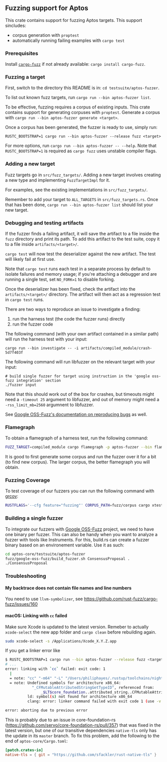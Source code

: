 ## Fuzzing support for Aptos

This crate contains support for fuzzing Aptos targets. This support sincludes:

* corpus generation with `proptest`
* automatically running failing examples with `cargo test`

### Prerequisites

Install [`cargo-fuzz`](https://rust-fuzz.github.io/book/cargo-fuzz.html) if not already available: `cargo install cargo-fuzz`.

### Fuzzing a target

First, switch to the directory this README is in: `cd testsuite/aptos-fuzzer`.

To list out known fuzz targets, run `cargo run --bin aptos-fuzzer list`.

To be effective, fuzzing requires a corpus of existing inputs. This
crate contains support for generating corpuses with `proptest`. Generate
a corpus with `cargo run --bin aptos-fuzzer generate <target>`.

Once a corpus has been generated, the fuzzer is ready to use, simply run:

```
RUSTC_BOOTSTRAP=1 cargo run --bin aptos-fuzzer --release fuzz <target>
```

For more options, run `cargo run --bin aptos-fuzzer -- --help`. Note that `RUSTC_BOOTSTRAP=1` is
required as `cargo fuzz` uses unstable compiler flags.

### Adding a new target

Fuzz targets go in `src/fuzz_targets/`. Adding a new target involves
creating a new type and implementing `FuzzTargetImpl` for it.

For examples, see the existing implementations in `src/fuzz_targets/`.

Remember to add your target to `ALL_TARGETS` in `src/fuzz_targets.rs`.
Once that has been done, `cargo run --bin aptos-fuzzer list` should list your new target.

### Debugging and testing artifacts

If the fuzzer finds a failing artifact, it will save the artifact to a
file inside the `fuzz` directory and print its path. To add this
artifact to the test suite, copy it to a file inside
`artifacts/<target>/`.

`cargo test` will now test the deserializer against the new artifact.
The test will likely fail at first use.

Note that `cargo test` runs each test in a separate process by default
to isolate failures and memory usage; if you're attaching a debugger and
are running a single test, set `NO_FORK=1` to disable forking.

Once the deserializer has been fixed, check the artifact into the
`artifacts/<target>/` directory. The artifact will then act as a
regression test in `cargo test` runs.

There are two ways to reproduce an issue to investigate a finding:

1. run the harness test (the code the fuzzer runs) directly
2. run the fuzzer code

The following command (with your own artifact contained in a similar path)
will run the harness test with your input:

```
cargo run --bin investigate -- -i artifacts/compiled_module/crash-5d7f403f
```

The following command will run libfuzzer on the relevant target with your input:

```
# build single fuzzer for target using instruction in the 'google oss-fuzz integration' section
./fuzzer input
```

Note that this should work out of the box for crashes,
but timeouts might need a `-timeout 25` argument to libfuzzer,
and out of memory might need a `-rss_limit_mb=2560` argumnent to libfuzzer.

See [Google OSS-Fuzz's documentation on reproducing bugs](https://google.github.io/oss-fuzz/advanced-topics/reproducing/) as well.

### Flamegraph

To obtain a flamegraph of a harness test, run the following command:

```sh
FUZZ_TARGET=compiled_module cargo flamegraph -p aptos-fuzzer --bin flamegraph
```

It is good to first generate some corpus and run the fuzzer over it for a bit (to find new corpus). The larger corpus, the better flamegraph you will obtain.

### Fuzzing Coverage

To test coverage of our fuzzers you can run the following command with [grcov](https://github.com/mozilla/grcov):

```sh
RUSTFLAGS='--cfg feature="fuzzing"' CORPUS_PATH=fuzz/corpus cargo xtest --html-cov-dir <some path for html output> -p aptos-fuzzer -- --test-threads 1 --ignored coverage
```

### Building a single fuzzer

To integrate our fuzzers with [Google OSS-Fuzz](https://github.com/google/oss-fuzz) project,
we need to have one binary per fuzzer.
This can also be handy when you want to analyze a fuzzer with tools like Instruments.
For this, build.rs can create a fuzzer binary based on an environement variable.
Use it as such:

```sh
cd aptos-core/testsuite/aptos-fuzzer
fuzz/google-oss-fuzz/build_fuzzer.sh ConsensusProposal .
./ConsensusProposal
```

### Troubleshooting

#### My backtrace does not contain file names and line numbers

You need to use `llvm-symbolizer`, see https://github.com/rust-fuzz/cargo-fuzz/issues/160

#### macOS: Linking with `cc` failed

Make sure Xcode is updated to the latest version. Remeber to actually
`xcode-select` the new app folder and `cargo clean` before rebuilding again.

```sh
sudo xcode-select -s /Applications/Xcode_X.Y.Z.app
```

If you get a linker error like

```sh
$ RUSTC_BOOTSTRAP=1 cargo run --bin aptos-fuzzer --release fuzz <target>
# ...
error: linking with `cc` failed: exit code: 1
  |
  = note: "cc" "-m64" "-L" "/Users/philiphayes/.rustup/toolchains/nightly-x86_64-apple-darwin/lib/rustlib/x86_64-apple-darwin/lib" # ...
  = note: Undefined symbols for architecture x86_64:
            "_CFMutableAttributedStringGetTypeID", referenced from:
                _$LT$core_foundation..attributed_string..CFMutableAttributedString$u20$as$u20$core_foundation..base..TCFType$GT$::type_id::h9f6f71bdd347aca0 # ...
          ld: symbol(s) not found for architecture x86_64
          clang: error: linker command failed with exit code 1 (use -v to see invocation)

error: aborting due to previous error
```

This is probably due to an issue in core-foundation-rs (https://github.com/servo/core-foundation-rs/pull/357)
that was fixed in the latest version, but one of our transitive dependencies
`native-tls` only has the update in its `master` branch. To fix this problem, add
the following to the end of `aptos-core/Cargo.toml`:

```toml
[patch.crates-io]
native-tls = { git = "https://github.com/sfackler/rust-native-tls" }
```
